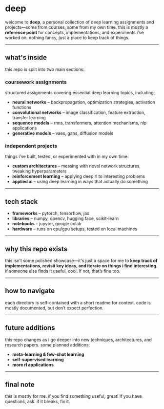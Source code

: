 # deep


welcome to **deep**, a personal collection of deep learning assignments and projects—some from courses, some from my own time. this is mostly a **reference point** for concepts, implementations, and experiments i’ve worked on. nothing fancy, just a place to keep track of things.  

---

## what's inside  

this repo is split into two main sections:  

### coursework assignments  
structured assignments covering essential deep learning topics, including:  

- **neural networks** – backpropagation, optimization strategies, activation functions  
- **convolutional networks** – image classification, feature extraction, transfer learning  
- **sequence models** – rnns, transformers, attention mechanisms, nlp applications  
- **generative models** – vaes, gans, diffusion models  

### independent projects  
things i’ve built, tested, or experimented with in my own time:  

- **custom architectures** – messing with novel network structures, tweaking hyperparameters  
- **reinforcement learning** – applying deep rl to interesting problems  
- **applied ai** – using deep learning in ways that actually do something  

---

## tech stack  

- **frameworks** – pytorch, tensorflow, jax  
- **libraries** – numpy, opencv, hugging face, scikit-learn  
- **notebooks** – jupyter, google colab  
- **hardware** – runs on cpu/gpu setups, tested on local machines  

---

## why this repo exists  

this isn’t some polished showcase—it's just a space for me to **keep track of implementations, revisit key ideas, and iterate on things i find interesting**. if someone else finds it useful, cool. if not, that’s fine too.  

---

## how to navigate  

each directory is self-contained with a short readme for context. code is mostly documented, but don’t expect perfection.  

---

## future additions  

this repo changes as i go deeper into new techniques, architectures, and research papers. some planned additions:  

- **meta-learning & few-shot learning**  
- **self-supervised learning**  
- **more rl applications**  

---

## final note  

this is mostly for me. if you find something useful, great! if you have questions, ask. if it breaks, fix it.
